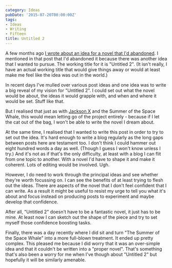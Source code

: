 ```yaml
---
category: Ideas
pubDate: '2015-07-20T00:00:00Z'
tags:
- Ideas
- Writing
- Fifteen
title: Untitled 2
---
```

A few months ago [I wrote about an idea for a novel that I'd abandoned](/jackson-x/). I mentioned in that post that I'd abandoned it because there was another idea that I wanted to pursue. The working title for it is "Untitled 2". (It isn't really, I have an actual working title that would give things away or would at least make me feel like the idea was out in the world.)

In recent days I've mulled over various post ideas and one idea was to write a big reveal of my vision for "Untitled 2". I could set out what the novel would be about, the ideas it would grapple with, and when and where it would be set. Stuff like that.

But I realised that just as with [Jackson X](/jackson-x/) and the Summer of the Space Whale, this would mean letting go of the project entirely - because if I let the cat out of the bag, I won't be able to write the novel I dream about.

At the same time, I realised that I wanted to write this post in order to try to set out the idea. It's hard enough to write a blog regularly as the long gaps between posts here are testament too. I don't think I could hammer out eight hundred words a day as well. (Though I guess I won't know unless I try.) And it's not as if that's the only difficulty, at least with a blog I can flit from one topic to another. With a novel I'd have to shape it and make it coherent. Lots of editing would be involved. Ugh.

However, I do need to work through the principal ideas and see whether they're worth focussing on. I can see the benefits of at least trying to flesh out the ideas. There are aspects of the novel that I don't feel confident that I can write. As a result it might be useful to resist my urge to tell you what it's about and focus instead on producing posts to experiment and maybe develop that confidence.

After all, "Untitled 2" doesn't have to be a fantastic novel, it just has to be mine. At least now I can sketch out the shape of the piece and try to set myself those confidence boosting tasks.

Finally, there was a day recently where I did sit and turn "The Summer of the Space Whale" into a more full-blown treatment. It ended up pretty complex. This pleased me because I did worry that it was an over-simple idea and that it couldn't be written into a "proper novel". That's something that's also been a worry for me when I've though about "Untitled 2" but hopefully it will be similarly amenable.